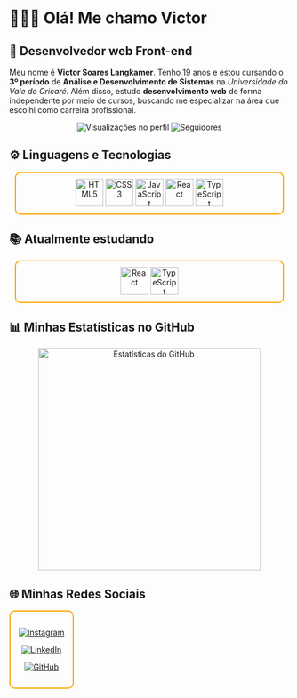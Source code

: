 # 👨🏻‍💻 Olá! Me chamo Victor

## 🎨 Desenvolvedor web Front-end  

Meu nome é **Victor Soares Langkamer**. Tenho 19 anos e estou cursando o **3º período** de **Análise e Desenvolvimento de Sistemas** na _Universidade do Vale do Cricaré_. Além disso, estudo **desenvolvimento web** de forma independente por meio de cursos, buscando me especializar na área que escolhi como carreira profissional.

<div align="center">
    <img src="https://komarev.com/ghpvc/?username=VitorLangkamer&color=orange&style=for-the-badge" alt="Visualizações no perfil"/>
    <img src="https://img.shields.io/github/followers/VitorLangkamer?style=for-the-badge&logo=github&color=orange" alt="Seguidores"/>
</div>

## ⚙ Linguagens e Tecnologias

<div align="center" style="border: 2px solid orange; border-radius: 10px; padding: 10px; margin: 10px;">
    <img src="https://cdn.jsdelivr.net/gh/devicons/devicon/icons/html5/html5-original.svg" alt="HTML5" width="50" height="50"/>
    <img src="https://cdn.jsdelivr.net/gh/devicons/devicon/icons/css3/css3-original.svg" alt="CSS3" width="50" height="50"/>
    <img src="https://cdn.jsdelivr.net/gh/devicons/devicon/icons/javascript/javascript-original.svg" alt="JavaScript" width="50" height="50"/>
    <img src="https://cdn.jsdelivr.net/gh/devicons/devicon/icons/react/react-original.svg" alt="React" width="50" height="50"/>
    <img src="https://cdn.jsdelivr.net/gh/devicons/devicon/icons/typescript/typescript-original.svg" alt="TypeScript" width="50" height="50"/>
</div>

## 📚 Atualmente estudando

<div align="center" style="border: 2px solid orange; border-radius: 10px; padding: 10px; margin: 10px;">
    <img src="https://cdn.jsdelivr.net/gh/devicons/devicon/icons/react/react-original.svg" alt="React" width="50" height="50"/>
    <img src="https://cdn.jsdelivr.net/gh/devicons/devicon/icons/typescript/typescript-original.svg" alt="TypeScript" width="50" height="50"/>
</div>

## 📊 Minhas Estatísticas no GitHub

<div align="center">
    <img src="https://github-readme-stats.vercel.app/api?username=VitorLangkamer&show_icons=true&theme=radical&count_private=true&title_color=FFA500&icon_color=FFA500&text_color=FFFFFF" alt="Estatísticas do GitHub" width="400"/>
</div>

## 🌐 Minhas Redes Sociais

<div align="center" style="border: 2px solid #FFA500; border-radius: 10px; padding: 15px; display: inline-block;">

[![Instagram](https://img.shields.io/badge/Instagram-@drxx__v1tuu-FFA500?style=for-the-badge&logo=instagram&logoColor=white)](https://www.instagram.com/drxx__v1tuu/)

[![LinkedIn](https://img.shields.io/badge/LinkedIn-Victor_Soares_Langkamer-FFA500?style=for-the-badge&logo=linkedin&logoColor=white)](https://www.linkedin.com/in/victor-soares-langkamer-499383356/)

[![GitHub](https://img.shields.io/badge/GitHub-VitorLangkamer-FFA500?style=for-the-badge&logo=github&logoColor=white)](https://github.com/VitorLangkamer)

</div>
